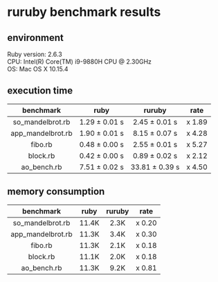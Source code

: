 # ruruby benchmark results

## environment

Ruby version: 2.6.3  
CPU: Intel(R) Core(TM) i9-9880H CPU @ 2.30GHz  
OS: Mac OS X 10.15.4  

## execution time

|benchmark|ruby|ruruby|rate|
|:-----------:|:--------:|:---------:|:-------:|
| so_mandelbrot.rb | 1.29 ± 0.01 s | 2.45 ± 0.01 s | x 1.89 |
| app_mandelbrot.rb | 1.90 ± 0.01 s | 8.15 ± 0.07 s | x 4.28 |
| fibo.rb | 0.48 ± 0.00 s | 2.55 ± 0.01 s | x 5.27 |
| block.rb | 0.42 ± 0.00 s | 0.89 ± 0.02 s | x 2.12 |
| ao_bench.rb | 7.51 ± 0.02 s | 33.81 ± 0.39 s | x 4.50 |

## memory consumption

|benchmark|ruby|ruruby|rate|
|:-----------:|:--------:|:---------:|:-------:|
| so_mandelbrot.rb | 11.4K | 2.3K | x 0.20 |
| app_mandelbrot.rb | 11.3K | 3.4K | x 0.30 |
| fibo.rb | 11.3K | 2.1K | x 0.18 |
| block.rb | 11.1K | 2.0K | x 0.18 |
| ao_bench.rb | 11.3K | 9.2K | x 0.81 |
